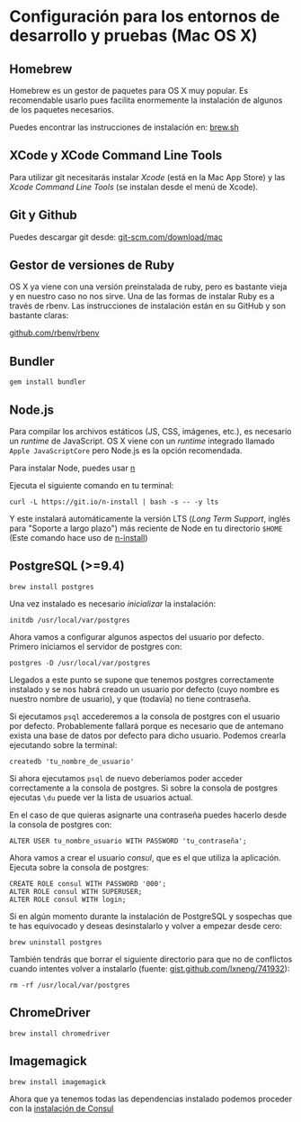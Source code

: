 # Configuración para los entornos de desarrollo y pruebas (Mac OS X)

## Homebrew

Homebrew es un gestor de paquetes para OS X muy popular. Es recomendable usarlo pues facilita enormemente la instalación de algunos de los paquetes necesarios.

Puedes encontrar las instrucciones de instalación en: [brew.sh](http://brew.sh)

## XCode y XCode Command Line Tools

Para utilizar git necesitarás instalar *Xcode* (está en la Mac App Store) y las *Xcode Command Line Tools* (se instalan desde el menú de Xcode).

## Git y Github

Puedes descargar git desde: [git-scm.com/download/mac](https://git-scm.com/download/mac)

## Gestor de versiones de Ruby

OS X ya viene con una versión preinstalada de ruby, pero es bastante vieja y en nuestro caso no nos sirve. Una de las formas de instalar Ruby es a través de rbenv. Las instrucciones de instalación están en su GitHub y son bastante claras:

[github.com/rbenv/rbenv](https://github.com/rbenv/rbenv)

## Bundler

```
gem install bundler
```

## Node.js

Para compilar los archivos estáticos (JS, CSS, imágenes, etc.), es necesario un _runtime_ de JavaScript. OS X viene con un _runtime_ integrado llamado `Apple JavaScriptCore` pero Node.js es la opción recomendada.

Para instalar Node, puedes usar [n](https://github.com/tj/n)

Ejecuta el siguiente comando en tu terminal:

```
curl -L https://git.io/n-install | bash -s -- -y lts
```

Y este instalará automáticamente la versión LTS (_Long Term Support_, inglés para "Soporte a largo plazo") más reciente de Node en tu directorio `$HOME` (Este comando hace uso de [n-install](https://github.com/mklement0/n-install))

## PostgreSQL (>=9.4)

```
brew install postgres
```

Una vez instalado es necesario *inicializar* la instalación:

```
initdb /usr/local/var/postgres
```

Ahora vamos a configurar algunos aspectos del usuario por defecto. Primero iniciamos el servidor de postgres con:

```
postgres -D /usr/local/var/postgres
```

Llegados a este punto se supone que tenemos postgres correctamente instalado y se nos habrá creado un usuario por defecto (cuyo nombre es nuestro nombre de usuario), y que (todavía) no tiene contraseña.

Si ejecutamos `psql` accederemos a la consola de postgres con el usuario por defecto. Probablemente fallará porque es necesario que de antemano exista una base de datos por defecto para dicho usuario. Podemos crearla ejecutando sobre la terminal:

```
createdb 'tu_nombre_de_usuario'
```

Si ahora ejecutamos `psql` de nuevo deberíamos poder acceder correctamente a la consola de postgres. Si sobre la consola de postgres ejecutas `\du` puede ver la lista de usuarios actual.

En el caso de que quieras asignarte una contraseña puedes hacerlo desde la consola de postgres con:

```
ALTER USER tu_nombre_usuario WITH PASSWORD 'tu_contraseña';
```

Ahora vamos a crear el usuario *consul*, que es el que utiliza la aplicación. Ejecuta sobre la consola de postgres:

```
CREATE ROLE consul WITH PASSWORD '000';
ALTER ROLE consul WITH SUPERUSER;
ALTER ROLE consul WITH login;
```

Si en algún momento durante la instalación de PostgreSQL y sospechas que te has equivocado y deseas desinstalarlo y volver a empezar desde cero:

```
brew uninstall postgres
```

También tendrás que borrar el siguiente directorio para que no de conflictos cuando intentes volver a instalarlo (fuente: [gist.github.com/lxneng/741932](https://gist.github.com/lxneng/741932)):

```
rm -rf /usr/local/var/postgres
```

## ChromeDriver

```
brew install chromedriver
```

## Imagemagick

```
brew install imagemagick
```

Ahora que ya tenemos todas las dependencias instalado podemos proceder con la [instalación de Consul](local_installation.md)
